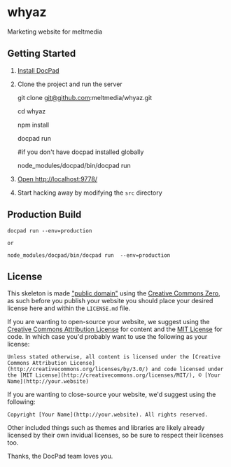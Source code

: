 # whyaz

Marketing website for meltmedia


## Getting Started

1. [Install DocPad](https://github.com/bevry/docpad)

1. Clone the project and run the server


    git clone git@github.com:meltmedia/whyaz.git

    cd whyaz

    npm install

    docpad run

    #if you don't have docpad installed globally

    node_modules/docpad/bin/docpad run

1. [Open http://localhost:9778/](http://localhost:9778/)

1. Start hacking away by modifying the `src` directory

## Production Build

    docpad run --env=production

    or

    node_modules/docpad/bin/docpad run  --env=production


## License

This skeleton is made ["public domain"](http://en.wikipedia.org/wiki/Public_domain) using the [Creative Commons Zero](http://creativecommons.org/publicdomain/zero/1.0/), as such before you publish your website you should place your desired license here and within the `LICENSE.md` file.

If you are wanting to open-source your website, we suggest using the [Creative Commons Attribution License](http://creativecommons.org/licenses/by/3.0/) for content and the [MIT License](http://creativecommons.org/licenses/MIT/) for code. In which case you'd probably want to use the following as your license:

	Unless stated otherwise, all content is licensed under the [Creative Commons Attribution License](http://creativecommons.org/licenses/by/3.0/) and code licensed under the [MIT License](http://creativecommons.org/licenses/MIT/), © [Your Name](http://your.website)

If you are wanting to close-source your website, we'd suggest using the following:

	Copyright [Your Name](http://your.website). All rights reserved.

Other included things such as themes and libraries are likely already licensed by their own invidual licenses, so be sure to respect their licenses too.

Thanks, the DocPad team loves you.
